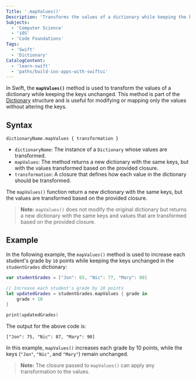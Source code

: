 ```yaml
---
Title: '.mapValues()'
Description: 'Transforms the values of a dictionary while keeping the keys unchanged.'
Subjects:
  - 'Computer Science'
  - 'iOS'
  - 'Code Foundations'
Tags:
  - 'Swift'
  - 'Dictionary'
CatalogContent:
  - 'learn-swift'
  - 'paths/build-ios-apps-with-swiftui'
---
```


In Swift, the **`mapValues()`** method is used to transform the values of a dictionary while keeping the keys unchanged. This method is part of the [Dictionary](https://www.codecademy.com/resources/docs/swift/dictionaries) structure and is useful for modifying or mapping only the values without altering the keys.

## Syntax

```pseudo
dictionaryName.mapValues { transformation }
```

- `dictionaryName`: The instance of a `Dictionary` whose values are transformed.
- `mapValues`: The method returns a new dictionary with the same keys, but with the values transformed based on the provided closure.
- `transformation`: A closure that defines how each value in the dictionary should be transformed.

The `mapValues()` function return a new dictionary with the same keys, but the values are transformed based on the provided closure.

> **Note:** `mapValues()` does not modify the original dictionary but returns a new dictionary with the same keys and values that are transformed based on the provided closure.

## Example

In the following example, the `mapValues()` method is used to increase each student's grade by `10` points while keeping the keys unchanged in the `studentGrades` dictionary:

```swift
var studentGrades = ["Jon": 65, "Nic": 77, "Mary": 80]

// Increase each student's grade by 10 points
let updatedGrades = studentGrades.mapValues { grade in
    grade + 10
}

print(updatedGrades)
```

The output for the above code is:

```shell
["Jon": 75, "Nic": 87, "Mary": 90]
```

In this example, `mapValues()` increases each grade by 10 points, while the keys (`"Jon"`, `"Nic"`, and `"Mary"`) remain unchanged.

> **Note:** The closure passed to `mapValues()` can apply any transformation to the values.
